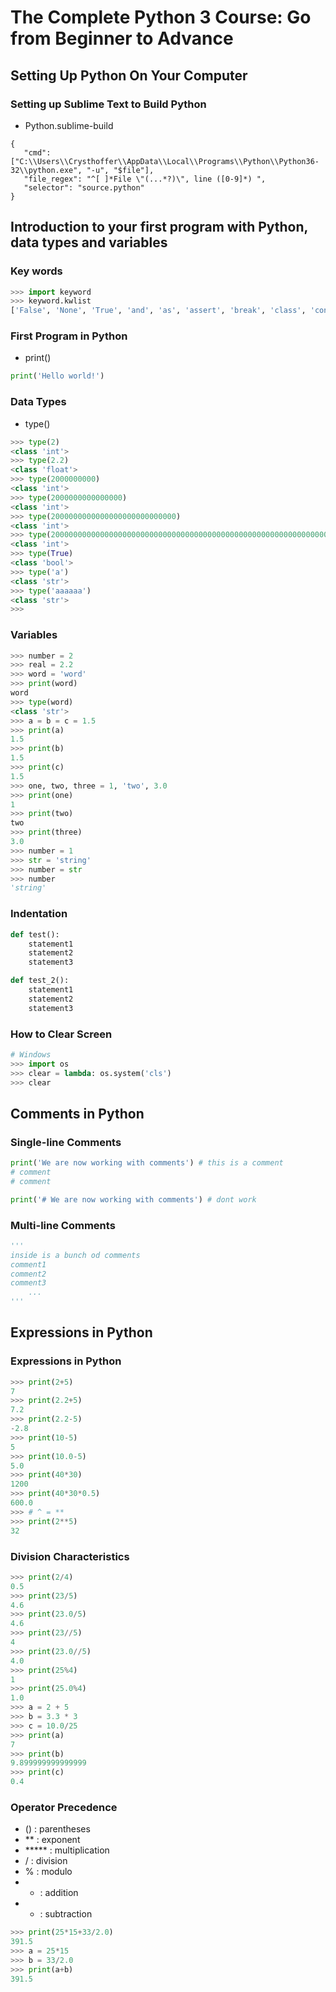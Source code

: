 # The Complete Python 3 Course: Go from Beginner to Advance

## Setting Up Python On Your Computer

### Setting up Sublime Text to Build Python

* Python.sublime-build
```
{
   "cmd": ["C:\\Users\\Crysthoffer\\AppData\\Local\\Programs\\Python\\Python36-32\\python.exe", "-u", "$file"],
   "file_regex": "^[ ]*File \"(...*?)\", line ([0-9]*) ",
   "selector": "source.python"
}
```

## Introduction to your first program with Python, data types and variables

### Key words
```python
>>> import keyword
>>> keyword.kwlist
['False', 'None', 'True', 'and', 'as', 'assert', 'break', 'class', 'continue', 'def', 'del', 'elif', 'else', 'except', 'finally', 'for', 'from', 'global', 'if', 'import', 'in', 'is', 'lambda', 'nonlocal', 'not', 'or', 'pass', 'raise', 'return', 'try', 'while', 'with', 'yield']
```

### First Program in Python

* print()
```python
print('Hello world!')
```

### Data Types

* type()
```python
>>> type(2)
<class 'int'>
>>> type(2.2)
<class 'float'>
>>> type(2000000000)
<class 'int'>
>>> type(2000000000000000)
<class 'int'>
>>> type(2000000000000000000000000000)
<class 'int'>
>>> type(20000000000000000000000000000000000000000000000000000000000000000000000000000000)
<class 'int'>
>>> type(True)
<class 'bool'>
>>> type('a')
<class 'str'>
>>> type('aaaaaa')
<class 'str'>
>>>
```

### Variables

```python
>>> number = 2
>>> real = 2.2
>>> word = 'word'
>>> print(word)
word
>>> type(word)
<class 'str'>
>>> a = b = c = 1.5
>>> print(a)
1.5
>>> print(b)
1.5
>>> print(c)
1.5
>>> one, two, three = 1, 'two', 3.0
>>> print(one)
1
>>> print(two)
two
>>> print(three)
3.0
>>> number = 1
>>> str = 'string'
>>> number = str
>>> number
'string'
```

### Indentation

```python
def test():
	statement1
	statement2
	statement3

def test_2():
	statement1
	statement2
	statement3
```

### How to Clear Screen

```python
# Windows
>>> import os
>>> clear = lambda: os.system('cls')
>>> clear
```

## Comments in Python

### Single-line Comments
```python
print('We are now working with comments') # this is a comment
# comment
# comment

print('# We are now working with comments') # dont work
```

### Multi-line Comments
```python
'''
inside is a bunch od comments
comment1
comment2
comment3
	...
'''
```

## Expressions in Python

### Expressions in Python

```python
>>> print(2+5)
7
>>> print(2.2+5)
7.2
>>> print(2.2-5)
-2.8
>>> print(10-5)
5
>>> print(10.0-5)
5.0
>>> print(40*30)
1200
>>> print(40*30*0.5)
600.0
>>> # ^ = **
>>> print(2**5)
32
```

### Division Characteristics

```python
>>> print(2/4)
0.5
>>> print(23/5)
4.6
>>> print(23.0/5)
4.6
>>> print(23//5)
4
>>> print(23.0//5)
4.0
>>> print(25%4)
1
>>> print(25.0%4)
1.0
>>> a = 2 + 5
>>> b = 3.3 * 3
>>> c = 10.0/25
>>> print(a)
7
>>> print(b)
9.899999999999999
>>> print(c)
0.4
```

### Operator Precedence

* () : parentheses
* ** : exponent
* ***** : multiplication
* / : division
* % : modulo
* +	: addition
* -	: subtraction

```python
>>> print(25*15+33/2.0)
391.5
>>> a = 25*15
>>> b = 33/2.0
>>> print(a+b)
391.5
```